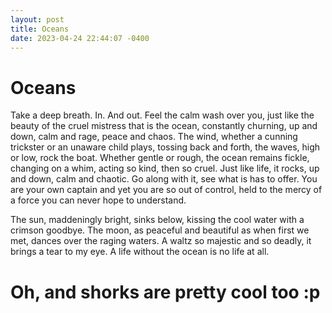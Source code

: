 ```yaml
---
layout: post
title: Oceans
date: 2023-04-24 22:44:07 -0400
---
```


# Oceans
Take a deep breath. In. And out. Feel the calm wash over you, just like the beauty of the cruel mistress that is the ocean, constantly churning, up and down, calm and rage, peace and chaos.
The wind, whether a cunning trickster or an unaware child plays, tossing back and forth, the waves, high or low, rock the boat. Whether gentle or rough, the ocean remains fickle, changing on a whim, acting so kind, then so cruel.
Just like life, it rocks, up and down, calm and chaotic. Go along with it, see what is has to offer. You are your own captain and yet you are so out of control, held to the mercy of a force you can never hope to understand.

The sun, maddeningly bright, sinks below, kissing the cool water with a crimson goodbye. The moon, as peaceful and beautiful as when first we met, dances over the raging waters. A waltz so majestic and so deadly, it brings a tear to my eye.
A life without the ocean is no life at all.

# Oh, and shorks are pretty cool too :p

<script src="https://utteranc.es/client.js"
        repo="Just-Jojo/Just-Jojo.github.io"
        issue-term="pathname"
        label="Comments"
        theme="github-light"
        crossorigin="anonymous"
        async>
</script>